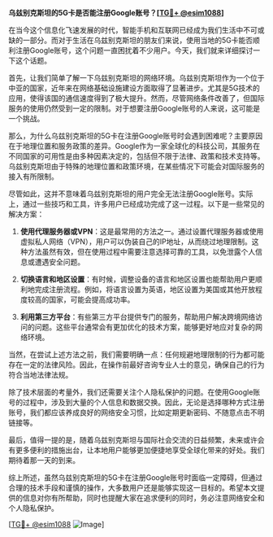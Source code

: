 **乌兹别克斯坦的5G卡是否能注册Google账号？[[TG💪+ @esim1088](https://t.me/s/esim1088)]**

在当今这个信息化飞速发展的时代，智能手机和互联网已经成为我们生活中不可或缺的一部分。而对于生活在乌兹别克斯坦的朋友们来说，使用当地的5G卡能否顺利注册Google账号，这个问题一直困扰着不少用户。今天，我们就来详细探讨一下这个话题。

首先，让我们简单了解一下乌兹别克斯坦的网络环境。乌兹别克斯坦作为一个位于中亚的国家，近年来在网络基础设施建设方面取得了显著进步。尤其是5G技术的应用，使得该国的通信速度得到了极大提升。然而，尽管网络条件改善了，但国际服务的使用仍然受到一定的限制。对于想要注册Google账号的人来说，这可能是一个挑战。

那么，为什么乌兹别克斯坦的5G卡在注册Google账号时会遇到困难呢？主要原因在于地理位置和服务政策的差异。Google作为一家全球化的科技公司，其服务在不同国家的可用性是由多种因素决定的，包括但不限于法律、政策和技术支持等。乌兹别克斯坦由于特殊的地理位置和政策环境，在某些情况下可能会对国际服务的接入有所限制。

尽管如此，这并不意味着乌兹别克斯坦的用户完全无法注册Google账号。实际上，通过一些技巧和工具，许多用户已经成功完成了这一过程。以下是一些常见的解决方案：

1. **使用代理服务器或VPN**：这是最常用的方法之一。通过设置代理服务器或使用虚拟私人网络（VPN），用户可以伪装自己的IP地址，从而绕过地理限制。这种方法虽然有效，但在使用过程中需要注意选择可靠的工具，以免泄露个人信息或遭遇安全问题。

2. **切换语言和地区设置**：有时候，调整设备的语言和地区设置也能帮助用户更顺利地完成注册流程。例如，将语言设置为英语，地区设置为美国或其他开放程度较高的国家，可能会提高成功率。

3. **利用第三方平台**：有些第三方平台提供专门的服务，帮助用户解决跨境网络访问的问题。这些平台通常会有更加优化的技术方案，能够更好地应对复杂的网络环境。

当然，在尝试上述方法之前，我们需要明确一点：任何规避地理限制的行为都可能存在一定的法律风险。因此，在操作前最好咨询专业人士的意见，确保自己的行为符合当地法律法规。

除了技术层面的考量外，我们还需要关注个人隐私保护的问题。在使用Google账号的过程中，涉及到大量的个人信息和数据交换。因此，无论是选择哪种方式注册账号，我们都应该养成良好的网络安全习惯，比如定期更新密码、不随意点击不明链接等。

最后，值得一提的是，随着乌兹别克斯坦与国际社会交流的日益频繁，未来或许会有更多便利的措施出台，让本地用户能够更加便捷地享受全球化带来的好处。我们期待着那一天的到来。

综上所述，虽然乌兹别克斯坦的5G卡在注册Google账号时面临一定障碍，但通过合理的技术手段和谨慎的操作，大多数用户还是能够实现这一目标的。希望本文提供的信息对你有所帮助，同时也提醒大家在追求便利的同时，务必注意网络安全和个人隐私保护。

[[TG💪+ @esim1088](https://t.me/s/esim1088) ![Image](https://i.postimg.cc/4NQfJmqS/Snipaste-2025-05-13-00-14-12.png)]